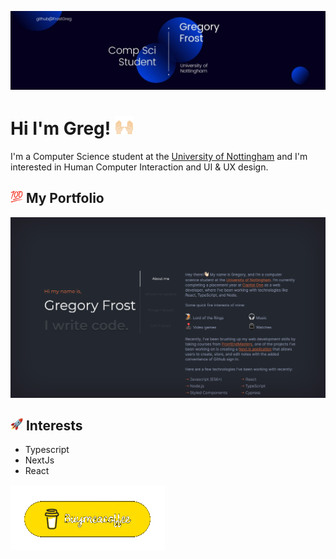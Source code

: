 ![A Banner introducing myself as Gregory Frost a computer science student at the University of Nottingham](/assets/Banner.jpeg)

# Hi I'm Greg! <img src="assets/hands.gif" height="30px">

I'm a Computer Science student at the [University of Nottingham](https://www.nottingham.ac.uk/ugstudy/course/Computer-Science-with-Year-in-Industry-BSc) and I'm interested in Human Computer Interaction and UI & UX design.

## <img src="assets/100.gif" height="20px"> My Portfolio

[![A picture link to my portfolio website](/assets/Portfolio.png)](https://greg-frost-portfolio.vercel.app/)

## <img src="assets/rocket.gif" height="20px"> Interests

- Typescript
- NextJs
- React

<a href="https://www.buymeacoffee.com/gregfrost3v"><img src="assets/buymeacoffee.gif" alt="Buy me a coffee link"></a>
